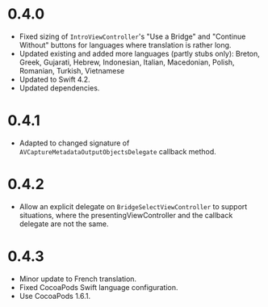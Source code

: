 #  0.4.0
- Fixed sizing of `IntroViewController`'s "Use a Bridge" and "Continue Without" buttons
  for languages where translation is rather long.
- Updated existing and added more languages (partly stubs only): Breton, Greek, Gujarati, 
  Hebrew, Indonesian, Italian, Macedonian, Polish, Romanian, Turkish, Vietnamese
- Updated to Swift 4.2.
- Updated dependencies.

# 0.4.1
- Adapted to changed signature of `AVCaptureMetadataOutputObjectsDelegate` callback method.

# 0.4.2
- Allow an explicit delegate on `BridgeSelectViewController` to support situations, 
  where the presentingViewController and the callback delegate are not the same.

# 0.4.3
- Minor update to French translation.
- Fixed CocoaPods Swift language configuration.
- Use CocoaPods 1.6.1.
